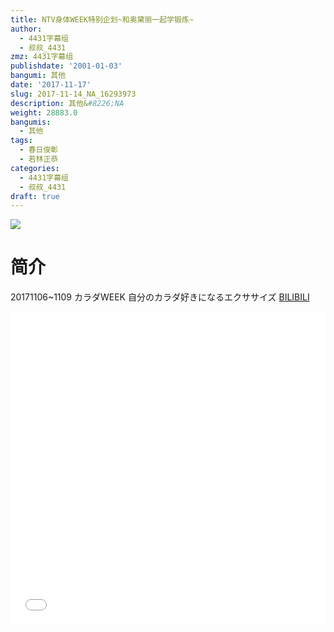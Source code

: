 ```yaml
---
title: NTV身体WEEK特别企划~和奥黛丽一起学锻炼~
author:
  - 4431字幕组
  - 叔叔_4431
zmz: 4431字幕组
publishdate: '2001-01-03'
bangumi: 其他
date: '2017-11-17'
slug: 2017-11-14_NA_16293973
description: 其他&#8226;NA
weight: 28883.0
bangumis:
  - 其他
tags:
  - 春日俊彰
  - 若林正恭
categories:
  - 4431字幕组
  - 叔叔_4431
draft: true
---
```

![](https://i.imgur.com/BeNDPGf.png)
# 简介  
20171106~1109 カラダWEEK 自分のカラダ好きになるエクササイズ
  [BILIBILI](https://www.bilibili.com/video/av16293973/)

  <iframe src="//www.bilibili.com/blackboard/player.html?cid=26586162&aid=16293973" width="100%" height="500" frameborder="0" allowfullscreen="allowfullscreen"></iframe>
